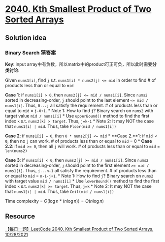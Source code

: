 # [2040. Kth Smallest Product of Two Sorted Arrays](https://leetcode.com/problems/kth-smallest-product-of-two-sorted-arrays/description/)

## Solution idea

### Binary Search 猜答案

**Key**: input array中有负数，所以matrix中的product可正可负，所以此时需要**分类讨论**:

Given `nums1[i]`, find `j` s.t. `nums1[i] * nums2[j] <= mid` in order to find # of products less than or equal to `mid`

**Case 1**: if `nums1[i] > 0`, then `nums2[j] <= mid / nums1[i]`. Since `nums2` sorted in decreasing-order, `j` should point to the last element `<= mid / nums1[i]`. Thus, `0...j` all satisfy the requirement. # of products less than or equal to `mid` = `j-0+1`.
    * Note 1: How to find `j`? Binary search on `nums2` with target value `mid / nums1[i]`
        * Use `upperBound()` method to find the first index `k` s.t. `nums2[k] > target`. Thus, `j=k-1`
    * Note 2: It may NOT the case that `nums1[i] | mid`. Thus, take `Floor(mid / nums1[i])`

**Case 2**: if `nums1[i] = 0`, then `0 * nums2[j] <= mid`
    * **Case 2.**1: if `mid < 0`, then no `j` can work. # of products less than or equal to `mid` = 0
    * **Case 2.2**: if `mid >= 0`, then all `j` will work.  # of products less than or equal to `mid` = `len(nums2)`

**Case 3**: if `nums1[i] < 0`, then `nums2[j] >= mid / nums1[i]`. Since `nums2` sorted in decreasing-order, `j` should point to the first element `>= mid / nums1[i]`. Thus, `j...n-1` all satisfy the requirement. # of products less than or equal to `mid` = `n-1-j+1`.
    * Note 1: How to find `j`? Binary search on `nums2` with target value `mid / nums1[i]`
        * Use `lowerBound()` method to find the first index `k` s.t. `nums2[k] >= target`. Thus, `j=k`
        * Note 2: It may NOT the case that `nums1[i] | mid`. Thus, take `Ceil(mid / nums1[i])`

Time complexity = $O(\log n * (n \log n)) = O(n\log n)$

## Resource
[【每日一题】LeetCode 2040. Kth Smallest Product of Two Sorted Arrays, 10/28/2021](https://www.youtube.com/watch?v=Ct-seYTr1dM&ab_channel=HuifengGuan)